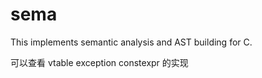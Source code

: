 # sema

This implements semantic analysis and AST building for C.

可以查看 vtable exception constexpr 的实现
